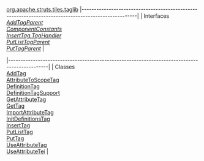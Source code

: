 [org.apache.struts.tiles.taglib](../../../../../org/apache/struts/tiles/taglib/package-summary.html.md)
|----------------------------------------------------------------------------------------------------|
| Interfaces                                                                                         
  [*AddTagParent*](AddTagParent.html.md "interface in org.apache.struts.tiles.taglib")                  
  [*ComponentConstants*](ComponentConstants.html.md "interface in org.apache.struts.tiles.taglib")      
  [*InsertTag.TagHandler*](InsertTag.TagHandler.html.md "interface in org.apache.struts.tiles.taglib")  
  [*PutListTagParent*](PutListTagParent.html.md "interface in org.apache.struts.tiles.taglib")          
  [*PutTagParent*](PutTagParent.html.md "interface in org.apache.struts.tiles.taglib")                  |

|----------------------------------------------------------------------------------------------|
| Classes                                                                                      
  [AddTag](AddTag.html.md "class in org.apache.struts.tiles.taglib")                              
  [AttributeToScopeTag](AttributeToScopeTag.html.md "class in org.apache.struts.tiles.taglib")    
  [DefinitionTag](DefinitionTag.html.md "class in org.apache.struts.tiles.taglib")                
  [DefinitionTagSupport](DefinitionTagSupport.html.md "class in org.apache.struts.tiles.taglib")  
  [GetAttributeTag](GetAttributeTag.html.md "class in org.apache.struts.tiles.taglib")            
  [GetTag](GetTag.html.md "class in org.apache.struts.tiles.taglib")                              
  [ImportAttributeTag](ImportAttributeTag.html.md "class in org.apache.struts.tiles.taglib")      
  [InitDefinitionsTag](InitDefinitionsTag.html.md "class in org.apache.struts.tiles.taglib")      
  [InsertTag](InsertTag.html.md "class in org.apache.struts.tiles.taglib")                        
  [PutListTag](PutListTag.html.md "class in org.apache.struts.tiles.taglib")                      
  [PutTag](PutTag.html.md "class in org.apache.struts.tiles.taglib")                              
  [UseAttributeTag](UseAttributeTag.html.md "class in org.apache.struts.tiles.taglib")            
  [UseAttributeTei](UseAttributeTei.html.md "class in org.apache.struts.tiles.taglib")            |


